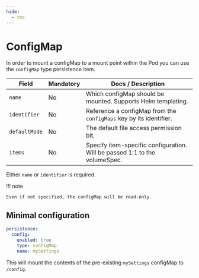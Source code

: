 ```yaml
---
hide:
  - toc
---
```


# ConfigMap

In order to mount a configMap to a mount point within the Pod you can use the
`configMap` type persistence item.

| Field         | Mandatory | Docs / Description                                                         |
| ------------- | --------- | -------------------------------------------------------------------------- |
| `name`        | No        | Which configMap should be mounted. Supports Helm templating.               |
| `identifier`  | No        | Reference a configMap from the `configMaps` key by its identifier.         |
| `defaultMode` | No        | The default file access permission bit.                                    |
| `items`       | No        | Specify item-specific configuration. Will be passed 1:1 to the volumeSpec. |

Either `name` or `identifier` is required.

!!! note

    Even if not specified, the configMap will be read-only.

## Minimal configuration

```yaml
persistence:
  config:
    enabled: true
    type: configMap
    name: mySettings
```

This will mount the contents of the pre-existing `mySettings` configMap to `/config`.
